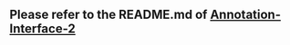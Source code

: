 ## Please refer to the README.md of [Annotation-Interface-2](https://github.com/ANNIZHENG/Annotation-Interface-2)

